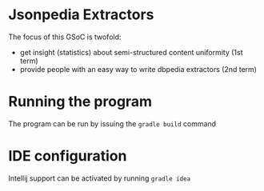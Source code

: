 Jsonpedia Extractors
====================
The focus of this GSoC is twofold:
- get insight (statistics) about semi-structured content uniformity (1st term)
- provide people with an easy way to write dbpedia extractors (2nd term)

Running the program
===================
The program can be run by issuing the ```gradle build``` command

IDE configuration
=================
Intellij support can be activated by running ```gradle idea```

